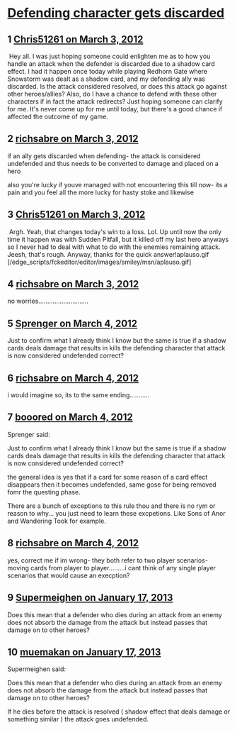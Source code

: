 # [Defending character gets discarded](https://community.fantasyflightgames.com/topic/61373-defending-character-gets-discarded/)

## 1 [Chris51261 on March 3, 2012](https://community.fantasyflightgames.com/topic/61373-defending-character-gets-discarded/?do=findComment&comment=601789)

 Hey all. I was just hoping someone could enlighten me as to how you handle an attack when the defender is discarded due to a shadow card effect. I had it happen once today while playing Redhorn Gate where Snowstorm was dealt as a shadow card, and my defending ally was discarded. Is the attack considered resolved, or does this attack go against other heroes/allies? Also, do I have a chance to defend with these other characters if in fact the attack redirects? Just hoping someone can clarify for me. It's never come up for me until today, but there's a good chance if affected the outcome of my game.

## 2 [richsabre on March 3, 2012](https://community.fantasyflightgames.com/topic/61373-defending-character-gets-discarded/?do=findComment&comment=601792)

if an ally gets discarded when defending- the attack is considered undefended and thus needs to be converted to damage and placed on a hero

also you're lucky if youve managed with not encountering this till now- its a pain and you feel all the more lucky for hasty stoke and likewise

## 3 [Chris51261 on March 3, 2012](https://community.fantasyflightgames.com/topic/61373-defending-character-gets-discarded/?do=findComment&comment=601794)

 Argh. Yeah, that changes today's win to a loss. Lol. Up until now the only time it happen was with Sudden Pitfall, but it killed off my last hero anyways so I never had to deal with what to do with the enemies remaining attack. Jeesh, that's rough. Anyway, thanks for the quick answer!aplauso.gif [/edge_scripts/fckeditor/editor/images/smiley/msn/aplauso.gif]

## 4 [richsabre on March 3, 2012](https://community.fantasyflightgames.com/topic/61373-defending-character-gets-discarded/?do=findComment&comment=601798)

no worries............................

## 5 [Sprenger on March 4, 2012](https://community.fantasyflightgames.com/topic/61373-defending-character-gets-discarded/?do=findComment&comment=601975)

Just to confirm what I already think I know but the same is true if a shadow cards deals damage that results in kills the defending character that attack is now considered undefended correct?

## 6 [richsabre on March 4, 2012](https://community.fantasyflightgames.com/topic/61373-defending-character-gets-discarded/?do=findComment&comment=601990)

i would imagine so, its to the same ending...........

## 7 [booored on March 4, 2012](https://community.fantasyflightgames.com/topic/61373-defending-character-gets-discarded/?do=findComment&comment=602007)

Sprenger said:

Just to confirm what I already think I know but the same is true if a shadow cards deals damage that results in kills the defending character that attack is now considered undefended correct?



the general idea is yes that if a card for some reason of a card effect disappears then it becomes undefended, same gose for being removed fomr the questing phase.

There are a bunch of exceptions to this rule thou and there is no rym or reason to why... you just need to learn these excpetions. Like Sons of Anor and Wandering Took for example.

## 8 [richsabre on March 4, 2012](https://community.fantasyflightgames.com/topic/61373-defending-character-gets-discarded/?do=findComment&comment=602019)

yes, correct me if im wrong- they both refer to two player scenarios- moving cards from player to player.........i cant think of any single player scenarios that would cause an execption?

## 9 [Supermeighen on January 17, 2013](https://community.fantasyflightgames.com/topic/61373-defending-character-gets-discarded/?do=findComment&comment=748867)

Does this mean that a defender who dies during an attack from an enemy does not absorb the damage from the attack but instead passes that damage on to other heroes? 

## 10 [muemakan on January 17, 2013](https://community.fantasyflightgames.com/topic/61373-defending-character-gets-discarded/?do=findComment&comment=748880)

Supermeighen said:

Does this mean that a defender who dies during an attack from an enemy does not absorb the damage from the attack but instead passes that damage on to other heroes? 



If he dies before the attack is resolved ( shadow effect that deals damage or something similar ) the attack goes undefended. 

